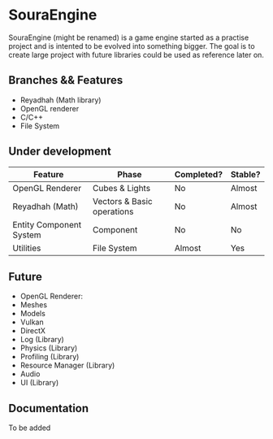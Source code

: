 # SouraEngine

<p>SouraEngine (might be renamed) is a game engine started as a practise project and is intented to be evolved into something bigger. The goal is to create large project with future libraries could be used as reference later on.</p>

## Branches && Features
* Reyadhah (Math library)
* OpenGL renderer
* C/C++
* File System

## Under development
Feature | Phase | Completed? | Stable?
------------ | ------------- | ------------- | -------------
OpenGL Renderer | Cubes & Lights | No | Almost
Reyadhah (Math) | Vectors & Basic operations | No | Almost
Entity Component System | Component | No | No
Utilities | File System | Almost | Yes

## Future
* OpenGL Renderer:
 * Meshes
 * Models
* Vulkan
* DirectX
* Log (Library)
* Physics (Library)
* Profiling (Library)
* Resource Manager (Library)
* Audio
* UI (Library)

## Documentation
To be added